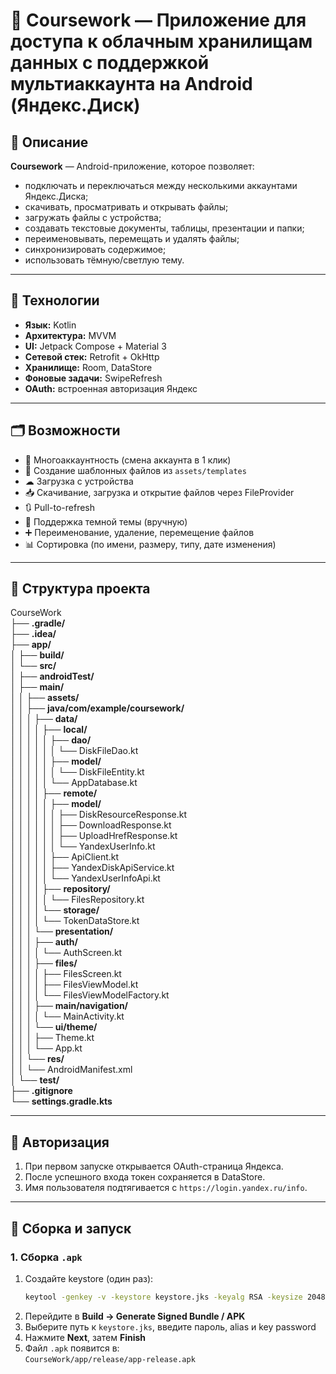 # 📁 Coursework — Приложение для доступа к облачным хранилищам данных с поддержкой мультиаккаунта на Android (Яндекс.Диск)

## 📱 Описание

**Coursework** — Android-приложение, которое позволяет:
- подключать и переключаться между несколькими аккаунтами Яндекс.Диска;
- скачивать, просматривать и открывать файлы;
- загружать файлы с устройства;
- создавать текстовые документы, таблицы, презентации и папки;
- переименовывать, перемещать и удалять файлы;
- синхронизировать содержимое;
- использовать тёмную/светлую тему.

---

## 🧱 Технологии

- **Язык:** Kotlin
- **Архитектура:** MVVM
- **UI:** Jetpack Compose + Material 3
- **Сетевой стек:** Retrofit + OkHttp
- **Хранилище:** Room, DataStore
- **Фоновые задачи:** SwipeRefresh
- **OAuth:** встроенная авторизация Яндекс

---

## 🗂 Возможности

- 📂 Многоаккаунтность (смена аккаунта в 1 клик)
- 📝 Создание шаблонных файлов из `assets/templates`
- ☁ Загрузка с устройства
- 📥 Скачивание, загрузка и открытие файлов через FileProvider
- 🔃 Pull-to-refresh
- 🌙 Поддержка темной темы (вручную)
- ➕ Переименование, удаление, перемещение файлов
- 📊 Сортировка (по имени, размеру, типу, дате изменения)


---

## 📂 Структура проекта

CourseWork  
├── **.gradle/**  
├── **.idea/**  
├── **app/**  
│   ├── **build/**  
│   └── **src/**  
│       ├── **androidTest/**  
│       ├── **main/**  
│       │   ├── **assets/**  
│       │   ├── **java/com/example/coursework/**  
│       │   │   ├── **data/**  
│       │   │   │   ├── **local/**  
│       │   │   │   │   ├── **dao/**  
│       │   │   │   │   │   └── DiskFileDao.kt  
│       │   │   │   │   ├── **model/**  
│       │   │   │   │   │   └── DiskFileEntity.kt  
│       │   │   │   │   └── AppDatabase.kt  
│       │   │   │   ├── **remote/**  
│       │   │   │   │   ├── **model/**  
│       │   │   │   │   │   ├── DiskResourceResponse.kt  
│       │   │   │   │   │   ├── DownloadResponse.kt  
│       │   │   │   │   │   ├── UploadHrefResponse.kt  
│       │   │   │   │   │   └── YandexUserInfo.kt  
│       │   │   │   │   ├── ApiClient.kt  
│       │   │   │   │   ├── YandexDiskApiService.kt  
│       │   │   │   │   └── YandexUserInfoApi.kt  
│       │   │   │   ├── **repository/**  
│       │   │   │   │   └── FilesRepository.kt  
│       │   │   │   └── **storage/**  
│       │   │   │       └── TokenDataStore.kt  
│       │   │   └── **presentation/**  
│       │   │       ├── **auth/**  
│       │   │       │   └── AuthScreen.kt  
│       │   │       ├── **files/**  
│       │   │       │   ├── FilesScreen.kt  
│       │   │       │   ├── FilesViewModel.kt  
│       │   │       │   └── FilesViewModelFactory.kt  
│       │   │       ├── **main/navigation/**  
│       │   │       │   └── MainActivity.kt  
│       │   │       └── **ui/theme/**  
│       │   │           ├── Theme.kt  
│       │   │           └── App.kt  
│       │   └── **res/**  
│       │       └── AndroidManifest.xml  
│       └── **test/**  
├── **.gitignore**  
└── **settings.gradle.kts**

---

## 🔑 Авторизация

1. При первом запуске открывается OAuth-страница Яндекса.
2. После успешного входа токен сохраняется в DataStore.
3. Имя пользователя подтягивается с `https://login.yandex.ru/info`.

---

## 💽 Сборка и запуск

### 1. Сборка `.apk`

1. Создайте keystore (один раз):
   ```bash
   keytool -genkey -v -keystore keystore.jks -keyalg RSA -keysize 2048 -validity 10000 -alias mykey
   ```
2. Перейдите в **Build → Generate Signed Bundle / APK**
3. Выберите путь к `keystore.jks`, введите пароль, alias и key password
4. Нажмите **Next**, затем **Finish**
5. Файл `.apk` появится в:  
   `CourseWork/app/release/app-release.apk`
